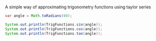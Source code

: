 A simple way of approximating trigonometry functions using taylor series

```java
var angle = Math.toRadians(60);

System.out.println(TrigFunctions.sin(angle));
System.out.println(TrigFunctions.cos(angle));
System.out.println(TrigFunctions.tan(angle));
```